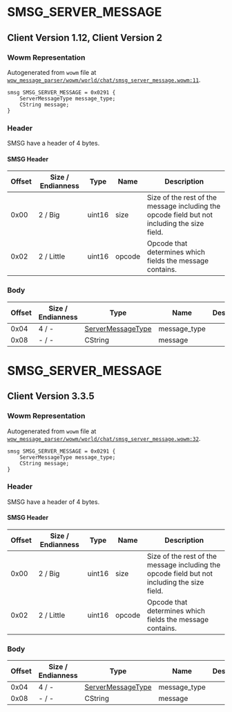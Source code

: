 # SMSG_SERVER_MESSAGE

## Client Version 1.12, Client Version 2

### Wowm Representation

Autogenerated from `wowm` file at [`wow_message_parser/wowm/world/chat/smsg_server_message.wowm:11`](https://github.com/gtker/wow_messages/tree/main/wow_message_parser/wowm/world/chat/smsg_server_message.wowm#L11).
```rust,ignore
smsg SMSG_SERVER_MESSAGE = 0x0291 {
    ServerMessageType message_type;
    CString message;
}
```
### Header

SMSG have a header of 4 bytes.

#### SMSG Header

| Offset | Size / Endianness | Type   | Name   | Description |
| ------ | ----------------- | ------ | ------ | ----------- |
| 0x00   | 2 / Big           | uint16 | size   | Size of the rest of the message including the opcode field but not including the size field.|
| 0x02   | 2 / Little        | uint16 | opcode | Opcode that determines which fields the message contains.|

### Body

| Offset | Size / Endianness | Type | Name | Description | Comment |
| ------ | ----------------- | ---- | ---- | ----------- | ------- |
| 0x04 | 4 / - | [ServerMessageType](servermessagetype.md) | message_type |  |  |
| 0x08 | - / - | CString | message |  |  |

# SMSG_SERVER_MESSAGE

## Client Version 3.3.5

### Wowm Representation

Autogenerated from `wowm` file at [`wow_message_parser/wowm/world/chat/smsg_server_message.wowm:32`](https://github.com/gtker/wow_messages/tree/main/wow_message_parser/wowm/world/chat/smsg_server_message.wowm#L32).
```rust,ignore
smsg SMSG_SERVER_MESSAGE = 0x0291 {
    ServerMessageType message_type;
    CString message;
}
```
### Header

SMSG have a header of 4 bytes.

#### SMSG Header

| Offset | Size / Endianness | Type   | Name   | Description |
| ------ | ----------------- | ------ | ------ | ----------- |
| 0x00   | 2 / Big           | uint16 | size   | Size of the rest of the message including the opcode field but not including the size field.|
| 0x02   | 2 / Little        | uint16 | opcode | Opcode that determines which fields the message contains.|

### Body

| Offset | Size / Endianness | Type | Name | Description | Comment |
| ------ | ----------------- | ---- | ---- | ----------- | ------- |
| 0x04 | 4 / - | [ServerMessageType](servermessagetype.md) | message_type |  |  |
| 0x08 | - / - | CString | message |  |  |

